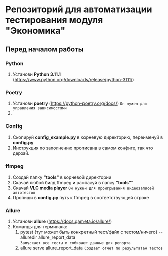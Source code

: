 # Репозиторий для автоматизации тестирования модуля "Экономика"

## Перед началом работы
### Python
1. Установи **Python 3.11.1** (https://www.python.org/downloads/release/python-3111/)


### Poetry
1. Установи **poetry** (https://python-poetry.org/docs/) `Он нужен для управления зависимостями`
2. 

### Config
1. Скопируй **config_example.py** в корневую директорию, переименуй в **config.py**
2. Инструкция по заполнению прописана в самом конфиге, так что дерзай.

### ffmpeg
1. Создай папку **"tools"** в корневой директории
2. Скачай любой билд ffmpeg и распакуй в папку **"tools""**
3. Скачай **VLC media player**                           `Он нужен для проигрывания видеозаписей автотестов`
4. Пропиши в **config.py** путь к ffmpeg в соответствующей строке

### Allure
1. Установи **allure** (https://docs.qameta.io/allure/)
2. Команды для терминала:
   1. pytest {тут может быть конкретный тест/файл с тестом/ничего} --alluredir allure_report_data              
   `Запускает все тесты и собирает данные для репорта`
   2. allure serve allure_report_data                    `Создает отчет по результатам тестов`